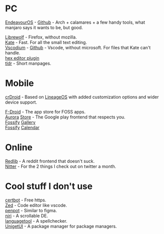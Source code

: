 # PC

[EndeavourOS](https://endeavouros.com/) - [Github](https://github.com/endeavouros-team) - Arch + calamares + a few handy tools, what manjaro says it wants to be, but good.

[Librewolf](https://librewolf.net/) - Firefox, without mozilla. <br />
[Kate](https://apps.kde.org/kate/) - Fast. For all the small text editing. <br />
[Vscodium](https://vscodium.com/) - [Github](https://github.com/VSCodium/vscodium) - Vscode, without microsoft. For files that Kate can't handle. <br />
[hex editor plugin](https://github.com/microsoft/vscode-hexeditor) <br />
[tldr](https://github.com/tldr-pages/tldr) - Short manpages. <br />

# Mobile

[crDroid](https://crdroid.net/) - Based on [LineageOS](https://lineageos.org/) with added customization options and wider device support. <br />

[F-Droid](https://f-droid.org/) - The app store for FOSS apps. <br />
[Aurora](https://f-droid.org/en/packages/com.aurora.store/) [Store](https://aurorastore.org/) - The Google play frontend that respects you. <br />
[Fossify](https://f-droid.org/en/packages/org.fossify.gallery/) [Gallery](https://github.com/FossifyOrg/Gallery) <br />
[Fossify](https://f-droid.org/en/packages/org.fossify.calendar/) [Calendar](https://github.com/FossifyOrg/Calendar) <br />

# Online

[Redlib](https://github.com/redlib-org/redlib) - A reddit frontend that doesn't suck. <br />
[Nitter](https://github.com/zedeus/nitter/wiki/Instances) - For the 2 things I check out on twitter a month. <br />

# Cool stuff I don't use

[certbot](https://certbot.eff.org/) - Free https. <br />
[Zed](https://github.com/zed-industries/zed) - Code editor like vscode. <br />
[penpot](https://penpot.app/) - Similar to figma. <br />
[niri](https://github.com/YaLTeR/niri) - A scrollable DE. <br />
[languagetool](https://github.com/languagetool-org/languagetool) - A spellchecker. <br />
[UnigetUI](https://github.com/marticliment/UnigetUI) - A package manager for package managers.  <br />
